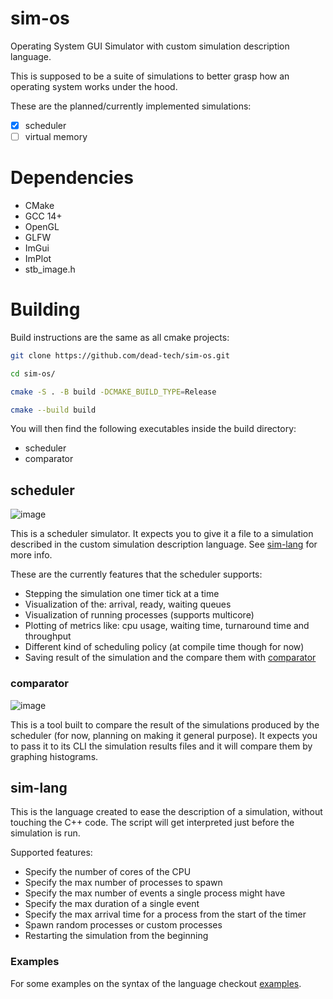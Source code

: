 # sim-os
Operating System GUI Simulator with custom simulation description language.

This is supposed to be a suite of simulations to better grasp how an operating system works under the hood.

These are the planned/currently implemented simulations:
- [x] scheduler
- [ ] virtual memory

# Dependencies
- CMake
- GCC 14+
- OpenGL
- GLFW
- ImGui
- ImPlot
- stb_image.h

# Building
Build instructions are the same as all cmake projects:

```sh
git clone https://github.com/dead-tech/sim-os.git
```

```sh
cd sim-os/
```

```sh
cmake -S . -B build -DCMAKE_BUILD_TYPE=Release
```

```sh
cmake --build build
```
You will then find the following executables inside the build directory:
- scheduler
- comparator

## scheduler
![image](https://github.com/user-attachments/assets/c4a851fe-b33f-4cb6-b3cc-1e5e56335df0)

This is a scheduler simulator. It expects you to give it a file to a simulation described in the custom simulation description language. See [sim-lang](#sim-lang) for more info.

These are the currently features that the scheduler supports:
- Stepping the simulation one timer tick at a time
- Visualization of the: arrival, ready, waiting queues
- Visualization of running processes (supports multicore)
- Plotting of metrics like: cpu usage, waiting time, turnaround time and throughput
- Different kind of scheduling policy (at compile time though for now)
- Saving result of the simulation and the compare them with [comparator](#comparator)

### comparator
![image](https://github.com/user-attachments/assets/43d0e8ea-32b4-4967-95cc-0769814aeac4)



This is a tool built to compare the result of the simulations produced by the scheduler (for now, planning on making it general purpose). It expects you to pass it to its CLI the simulation results files and it will compare them by graphing histograms.

## sim-lang
This is the language created to ease the description of a simulation, without touching the C++ code. The script will get interpreted just before the simulation is run.

Supported features:
- Specify the number of cores of the CPU
- Specify the max number of processes to spawn
- Specify the max number of events a single process might have
- Specify the max duration of a single event
- Specify the max arrival time for a process from the start of the timer
- Spawn random processes or custom processes
- Restarting the simulation from the beginning

### Examples
For some examples on the syntax of the language checkout [examples](examples).

